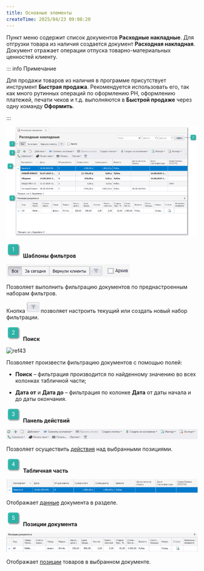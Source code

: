 ```yaml
---
title: Основные элементы
createTime: 2025/04/23 09:08:20
---
```

Пункт меню содержит список документов **Расходные накладные**. Для отгрузки товара из наличия создается документ **Расходная накладная**. Документ отражает операции отпуска товарно-материальных ценностей клиенту. 

::: info Примечание

Для продажи товаров из наличия в программе присутствует инструмент **Быстрая продажа**. Рекомендуется использовать его, так как много рутинных операций по оформлению РН, оформлению платежей, печати чеков и т.д. выполняются в **Быстрой продаже** через одну команду **Оформить**.

:::

![](../../../assets/specification/Aspose.Words.83ab1c44-6b28-430a-a5f2-4d9e6ba1abd4.468.png)

![](../../../assets/specification/Aspose.Words.83ab1c44-6b28-430a-a5f2-4d9e6ba1abd4.004.png) **Шаблоны фильтров**

![](../../../assets/specification/Aspose.Words.83ab1c44-6b28-430a-a5f2-4d9e6ba1abd4.469.png)

Позволяет выполнить фильтрацию документов по преднастроенным наборам фильтров.

Кнопка ![](../../../assets/specification/Aspose.Words.83ab1c44-6b28-430a-a5f2-4d9e6ba1abd4.470.png) позволяет настроить текущий или создать новый набор фильтрации.

![](../../../assets/specification/Aspose.Words.83ab1c44-6b28-430a-a5f2-4d9e6ba1abd4.006.png) **Поиск**

![ref43](drex_raskhodnye_nakladnye_control_2.png)

Позволяет произвести фильтрацию документов с помощью полей:

- **Поиск** – фильтрация производится по найденному значению во всех колонках табличной части;

- **Дата от** и **Дата до** – фильтрация по колонке **Дата** от даты начала и до даты окончания.

![](../../../assets/specification/Aspose.Words.83ab1c44-6b28-430a-a5f2-4d9e6ba1abd4.008.png) **Панель действий**

![](../../../assets/specification/Aspose.Words.83ab1c44-6b28-430a-a5f2-4d9e6ba1abd4.472.png)

Позволяет осуществить [действия](#adca775a-afbb-4560-a924-896e1f11c4b6) над выбранными позициями.

![](../../../assets/specification/Aspose.Words.83ab1c44-6b28-430a-a5f2-4d9e6ba1abd4.010.png) **Табличная часть**

![](../../../assets/specification/Aspose.Words.83ab1c44-6b28-430a-a5f2-4d9e6ba1abd4.473.png)

Отображает [данные](#f5062a81-8595-4b2f-b5ed-2477a40c1eb1) документа в разделе.

![](../../../assets/specification/Aspose.Words.83ab1c44-6b28-430a-a5f2-4d9e6ba1abd4.017.png) **Позиции документа**

![](../../../assets/specification/Aspose.Words.83ab1c44-6b28-430a-a5f2-4d9e6ba1abd4.474.png)

Отображает [позиции](#f5062a81-8595-4b2f-b5ed-2477a40c1eb1) товаров в выбранном документе.
